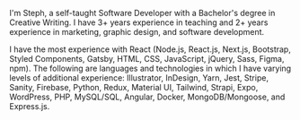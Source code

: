 I'm Steph, a self-taught Software Developer with a Bachelor's degree in Creative Writing. I have 3+ years experience in teaching and 2+ years experience in marketing, graphic design, and software development.

I have the most experience with React (Node.js, React.js, Next.js, Bootstrap, Styled Components, Gatsby, HTML, CSS, JavaScript, jQuery, Sass, Figma, npm). The following are languages and technologies in which I have varying levels of additional experience: Illustrator, InDesign, Yarn, Jest, Stripe, Sanity, Firebase, Python, Redux, Material UI, Tailwind, Strapi, Expo, WordPress, PHP, MySQL/SQL, Angular, Docker, MongoDB/Mongoose, and Express.js.
